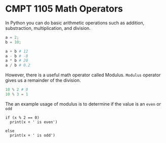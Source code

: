 # CMPT 1105 Math Operators

In Python you can do basic arithmetic operations such as addition, substraction, multiplication, and division.

```python
a = 2;
b = 10;

a + b # 12
a - b # -8
a * b # 20
a / b # 0.2
```

However, there is a useful math operator called Modulus. `Modulus` operator gives us a remainder of the division.

```python
10 % 2 # 0
10 % 3 = 1
```

The an example usage of modulus is to determine if the value is an `even` or `odd`

```
if (x % 2 == 0)
  print(x + ' is even')

else
  print(x + ' is odd')
```
